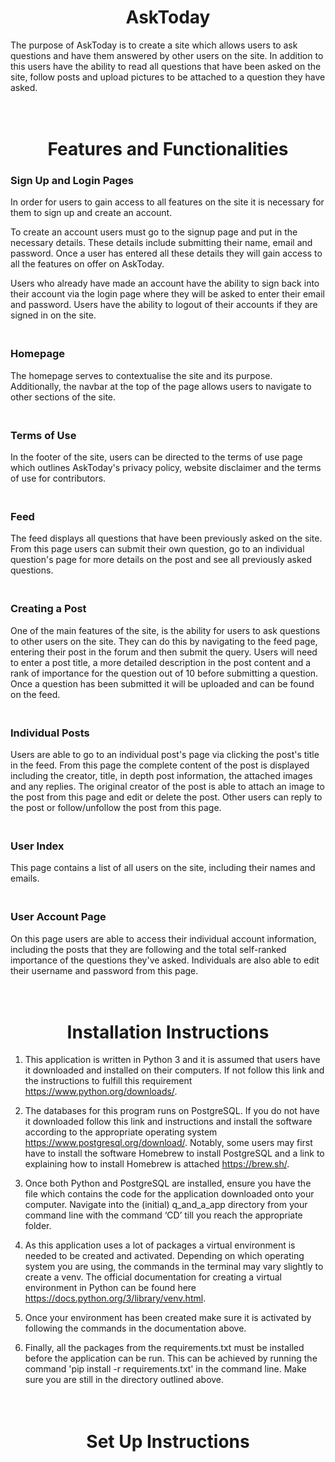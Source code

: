 # <center> AskToday </center> #

The purpose of AskToday is to create a site which allows users to ask questions and have them answered by other users on the site. In addition to this users have the ability to read all questions that have been asked on the site, follow posts and upload pictures to be attached to a question they have asked.

# <center><br> Features and Functionalities </center> #

### **Sign Up and Login Pages** ###
In order for users to gain access to all features on the site it is necessary for them to sign up and create an account.
 
To create an account users must go to the signup page and put in the necessary details. These details include submitting their name, email and password. Once a user has entered all these details they will gain access to all the features on offer on AskToday.
 
Users who already have made an account have the ability to sign back into their account via the login page where they will be asked to enter their email and password. Users have the ability to logout of their accounts if they are signed in on the site.

### <br>**Homepage** ###
The homepage serves to contextualise the site and its purpose. Additionally, the navbar at the top of the page allows users to navigate to other sections of the site.
 
### <br>**Terms of Use** ###
In the footer of the site, users can be directed to the terms of use page which outlines AskToday's privacy policy, website disclaimer and the terms of use for contributors.
 
### <br>**Feed** ###
The feed displays all questions that have been previously asked on the site. From this page users can submit their own question, go to an individual question's page for more details on the post and see all previously asked questions.
 
### <br>**Creating a Post** ###
One of the main features of the site, is the ability for users to ask questions to other users on the site. They can do this by navigating to the feed page, entering their post in the forum and then submit the query. Users will need to enter a post title, a more detailed description in the post content and a rank of importance for the question out of 10 before submitting a question. Once a question has been submitted it will be uploaded and can be found on the feed.

### <br>**Individual Posts** ### 
Users are able to go to an individual post's page via clicking the post's title in the feed. From this page the complete content of the post is displayed including the creator, title, in depth post information, the attached images and any replies. The original creator of the post is able to attach an image to the post from this page and edit or delete the post. Other users can reply to the post or follow/unfollow the post from this page.
 
### <br>**User Index** ###
This page contains a list of all users on the site, including their names and emails.
 
### <br>**User Account Page** ###
On this page users are able to access their individual account information, including the posts that they are following and the total self-ranked importance of the questions they've asked. Individuals are also able to edit their username and password from this page.

# <center><br> Installation Instructions </center> #
1) This application is written in Python 3 and it is assumed that users have it downloaded and installed on their computers. If not follow this link and the instructions to fulfill this requirement https://www.python.org/downloads/.
 
2) The databases for this program runs on PostgreSQL. If you do not have it downloaded follow this link and instructions and install the software according to the appropriate operating system https://www.postgresql.org/download/. Notably, some users may first have to install the software Homebrew to install PostgreSQL and a link to explaining how to install Homebrew is attached https://brew.sh/.
 
3. Once both Python and PostgreSQL are installed, ensure you have the file which contains the code for the application downloaded onto your computer. Navigate into the (initial) q_and_a_app directory from your command line with the command ‘CD’ till you reach the appropriate folder.
 
4. As this application uses a lot of packages a virtual environment is needed to be created and activated. Depending on which operating system you are using, the commands in the terminal may vary slightly to create a venv. The official documentation for creating a virtual environment in Python can be found here https://docs.python.org/3/library/venv.html.
 
5. Once your environment has been created make sure it is activated by following the commands in the documentation above.
 
6. Finally, all the packages from the requirements.txt must be installed before the application can be run. This can be achieved by running the command 'pip install -r requirements.txt' in the command line. Make sure you are still in the directory outlined above.

# <center><br> Set Up Instructions </center> #
